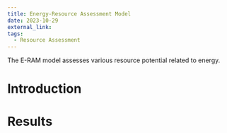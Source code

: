 ```yaml
---
title: Energy-Resource Assessment Model
date: 2023-10-29
external_link:
tags:
  - Resource Assessment
---
```


The E-RAM model assesses various resource potential related to energy.

<!--more-->

# Introduction


# Results